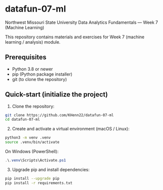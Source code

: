 # datafun-07-ml

Northwest Missouri State University Data Analytics Fundamentals — Week 7 (Machine Learning)

This repository contains materials and exercises for Week 7 (machine learning / analysis) module.

## Prerequisites

- Python 3.8 or newer
- pip (Python package installer)
- git (to clone the repository)

## Quick-start (initialize the project)

1. Clone the repository:

```bash
git clone https://github.com/KHenn22/datafun-07-ml
cd datafun-07-ml
```

2. Create and activate a virtual environment (macOS / Linux):

```bash
python3 -m venv .venv
source .venv/bin/activate
```

On Windows (PowerShell):

```powershell
.\.venv\Scripts\Activate.ps1
```

3. Upgrade pip and install dependencies:

```bash
pip install --upgrade pip
pip install -r requirements.txt
```
